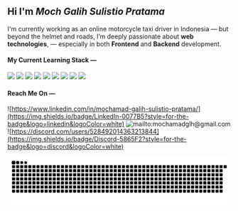 ## Hi I'm ***Moch Galih Sulistio Pratama***

I'm currently working as an online motorcycle taxi driver in Indonesia — but beyond the helmet and roads, I’m deeply passionate about **web technologies**, — especially in both **Frontend** and **Backend** development.

#### My Current Learning Stack —

<img src="https://img.shields.io/badge/JavaScript-323330?style=for-the-badge&logo=javascript&logoColor=F7DF1E" /> <img src="https://img.shields.io/badge/PHP-777BB4?style=for-the-badge&logo=php&logoColor=white" /> <img src="https://img.shields.io/badge/Express%20js-000000?style=for-the-badge&logo=express&logoColor=white" /> <img src="https://img.shields.io/badge/Laravel-FF2D20?style=for-the-badge&logo=laravel&logoColor=white" /> <img src="https://img.shields.io/badge/React-20232A?style=for-the-badge&logo=react&logoColor=61DAFB" /> <img src="https://img.shields.io/badge/Vue%20js-35495E?style=for-the-badge&logo=vuedotjs&logoColor=4FC08D" /> <img src="https://img.shields.io/badge/Tailwind_CSS-38B2AC?style=for-the-badge&logo=tailwind-css&logoColor=white" /> <img src="https://img.shields.io/badge/MySQL-005C84?style=for-the-badge&logo=mysql&logoColor=white" /> <img src="https://img.shields.io/badge/PostgreSQL-316192?style=for-the-badge&logo=postgresql&logoColor=white" />


#### Reach Me On —
![https://www.linkedin.com/in/mochamad-galih-sulistio-pratama/](https://img.shields.io/badge/LinkedIn-0077B5?style=for-the-badge&logo=linkedin&logoColor=white) ![mailto:mochamadglh@gmail.com](https://img.shields.io/badge/Gmail-D14836?style=for-the-badge&logo=gmail&logoColor=white) ![https://discord.com/users/528492014363213844](https://img.shields.io/badge/Discord-5865F2?style=for-the-badge&logo=discord&logoColor=white)

<img src="https://raw.githubusercontent.com/MchmdGalih/MchmdGalih/output/snake.svg" alt="Snake animation" />

###

